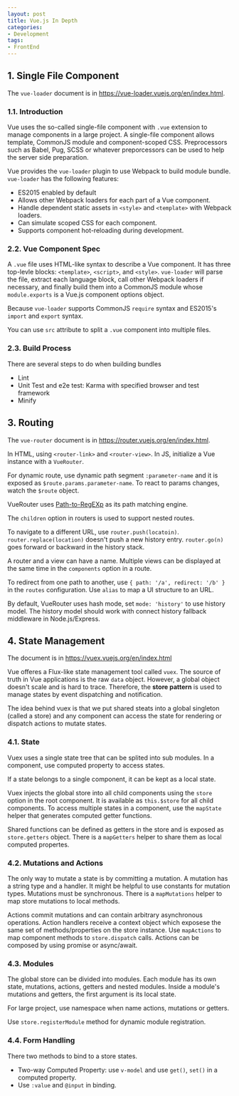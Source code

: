 ```yaml
---
layout: post
title: Vue.js In Depth
categories:
- Development
tags:
- FrontEnd
---
```


## 1. Single File Component
The `vue-loader` document is in https://vue-loader.vuejs.org/en/index.html. 

### 1.1. Introduction 
Vue uses the so-called single-file component with `.vue` extension to manage components in a large project. A single-file component allows template, CommonJS module and component-scoped CSS. Preprocessors such as Babel, Pug, SCSS or whatever preporcessors can be used to help the server side preparation. 

Vue provides the `vue-loader` plugin to use Webpack to build module bundle. `vue-loader` has the following features:
* ES2015 enabled by default
* Allows other Webpack loaders for each part of a Vue component. 
* Handle dependent static assets in `<style>` and `<template>` with Webpack loaders. 
* Can simulate scoped CSS for each component. 
* Supports component hot-reloading during development. 

### 2.2. Vue Component Spec 
A `.vue` file uses HTML-like syntax to describe a Vue component. It has three top-levle blocks: `<template>`, `<script>`, and `<style>`.  `vue-loader` will parse the file, extract each language block, call other Webpack loaders if necessary, and finally build them into a CommonJS module whose `module.exports` is a Vue.js component options object.

Because `vue-loader` supports CommonJS `require` syntax and ES2015's `import` and `export` syntax. 

You can use `src` attribute to split a `.vue` component into multiple files.     

### 2.3. Build Process
There are several steps to do when building bundles
* Lint
* Unit Test and e2e test: Karma with specified browser and test framework
* Minify

## 3. Routing
The `vue-router` document is in https://router.vuejs.org/en/index.html. 

In HTML, using `<router-link>` and `<router-view>`. In JS, initialize a Vue instance with a `VueRouter`. 

For dynamic route, use dynamic path segment `:parameter-name` and it is exposed as `$route.params.parameter-name`. To react to params changes, watch the `$route` object. 

VueRouter uses [Path-to-RegEXp](https://github.com/pillarjs/path-to-regexp) as its path matching engine. 

The `children` option in routers is used to support nested routes. 

To navigate to a different URL, use `router.push(locatoin)`. `router.replace(location)` doesn't push a new history entry. `router.go(n)` goes forward or backward in the history stack. 

A router and a view can have a name. Multiple views can be displayed at the same time in the `components` option in a route. 

To redirect from one path to another, use `{ path: '/a', redirect: '/b' }` in the `routes` configuration.  Use `alias` to map a UI structure to an URL. 

By default, VueRouter uses hash mode, set `mode: 'history'` to use history model. The history model should work with connect history fallback middleware in Node.js/Express. 

## 4. State Management
The document is in https://vuex.vuejs.org/en/index.html

Vue offeres a Flux-like state management tool called `vuex`. The source of truth in Vue applications is the raw `data` object. However, a global object doesn't scale and is hard to trace. Therefore, the **store pattern** is used to manage states by event dispatching and notification. 

The idea behind vuex is that we put shared steats into a global singleton (called a store) and any component can access the state for rendering or dispatch actions to mutate states. 

### 4.1. State 
Vuex uses a single state tree that can be splited into sub modules. In a component, use computed property to access states. 

If a state belongs to a single component, it can be kept as a local state. 

Vuex injects the global store into all child components using the `store` option in the root component. It is available as `this.$store` for all child components. To access multiple states in a component, use the `mapState` helper that generates computed getter functions. 

Shared functions can be defined as getters in the store and is exposed as `store.getters` object. There is a `mapGetters` helper to share them as local computed propertes. 

### 4.2. Mutations and Actions 
The only way to mutate a state is by committing a mutation. A mutation has a string type and a handler. It might be helpful to use constants for mutation types. Mutations must be synchronous. There is a `mapMutations` helper to map store mutations to local methods. 

Actions commit mutations and can contain arbitrary asynchronous operations. Action handlers receive a context object which exposese the same set of methods/properties on the store instance. Use `mapActions` to map component methods to `store.dispatch` calls. Actions can be composed by using promise or async/await. 

### 4.3. Modules 
The global store can be divided into modules. Each module has its own state, mutations, actions, getters and nested modules. Inside a module's mutations and getters, the first argument is its local state. 

For large project, use namespace when name actions, mutations or getters. 

Use `store.registerModule` method for dynamic module registration. 

### 4.4. Form Handling
There two methods to bind to a store states. 

* Two-way Computed Property: use `v-model` and use `get()`, `set()` in a computed property.
* Use `:value` and `@input` in binding. 